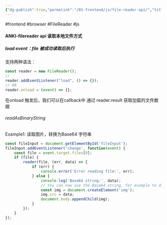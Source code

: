 ```yaml
---
{"dg-publish":true,"permalink":"/01-frontend/js/file-reader-api/","title":"文件常用api 记录","tags":["js","frontend"],"created":"2024-06-04T11:20:09.000+08:00","updated":"2024-12-02T14:55:34.713+08:00"}
---
```


#frontend #browser #FileReader
#js
#### ANKI-filereader api 读取本地文件方式
##### load event：file 被成功读取后执行
支持两种语法：
```js
const reader = new FileReader();
//
reader.addEventListener("load", () => {});
// OR
reader.onload = (event) => {};
```
在onload 触发后，我们可以在callback中 通过 reader.result 获取加载的文件数据
###### readAsBinaryString
Example1: 读取图片，转换为Base64 字符串

```js
const fileInput = document.getElementById('fileInput');
fileInput.addEventListener('change', function(event) {
	const file = event.target.files[0];
	if (file) {
		reader(file, (err, data) => {
			if (err) {
				console.error('Error reading file:', err);
			} else {
				console.log('Base64 string:', data);
				// You can now use the Base64 string, for example to display the image
				const img = document.createElement('img');
				img.src = data;
				document.body.appendChild(img);
			}
		});
	}
});
```

